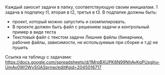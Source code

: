Каждый заносит задачи в папку, соответствующую своим инициалам. 1 задача в подпапку t1, вторая в t2, третья в t3.
В подпапке должны быть:
 - проект, который можно запустить и скомпилировать. 
 - В проекте должен быть файл с решением задачи и контрольный пример в виде теста
 - Текстовый файл с текстом задачи
Лишние файлы (бинарники, рабочие файлы, зависимости, не используемые при сборке и т.д) не пушить

Ссылка на таблицу с задачами: https://docs.google.com/spreadsheets/d/1MrpBXUPK8N99NhAyKgPUsgIru-UmAv0WOWvSGASprnw/edit#gid=2045016717
